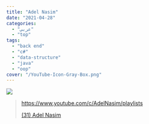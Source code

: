 ```yaml
---
title: "Adel Nasim"
date: "2021-04-28"
categories:
  - "عربي"
  - "top"
tags:
  - "back end"
  - "c#"
  - "data-structure"
  - "java"
  - "oop"
cover: "/YouTube-Icon-Gray-Box.png"
---
```


![](https://yt3.ggpht.com/ytc/AAUvwng1Ph3BupuwlC8e9GRH2MCYZMcTEHV1nA182iZGXA=s176-c-k-c0x00ffffff-no-rj)

> https://www.youtube.com/c/AdelNasim/playlists
>
> [(31) Adel Nasim ](https://www.youtube.com/c/AdelNasim/playlists)
